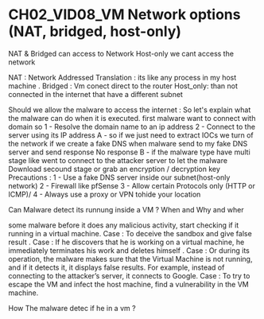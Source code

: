 # CH02_VID08_VM Network options (NAT, bridged, host-only)
NAT & Bridged can access to Network
Host-only we cant access the network

NAT : Network Addressed Translation : its like any process in my host machine .
Bridged : Vm conect direct to the router
Host_only: than not connected in the internet that have a different subnet

Should we allow the malware to access the internet : 
So let's explain what the malware can do when it is executed.
first malware want to connect with domain so
1 - Resolve the domain name to an ip address
2 - Connect to the server using its IP address 
    A - so if we just need to extract IOCs we turn of the network if we create a fake DNS when malware send to my fake DNS server  and send response No response
    B - if the malware type have multi stage  like went to  connect to the attacker server  to let the malware Download secound stage or grab an encryption / decryption key
  Precautions : 
  1 - Use a fake DNS server inside our subnet(host-only network)
  2 - Firewall like pfSense
  3 - Allow certain Protocols only (HTTP or ICMP)/
  4 - Always use a proxy or VPN tohide your location


Can Malware detect its runnung inside a VM ?
When and Why and wher 

some malware before it does any malicious activity, start checking if it running in a virtual machine.
Case : To deceive the sandbox and give false result .
Case : If he discovers that he is working on a virtual machine, he immediately terminates his work and deletes himself .
Case : Or during its operation, the malware makes sure that the Virtual Machine is not running, and if it detects it, it displays false results. For example, instead of connecting to the attacker’s server, it connects to Google.
Case : To try to escape the VM and infect the host machine, find a vulnerability in the VM machine.

How The malware detec if he in a vm ?




